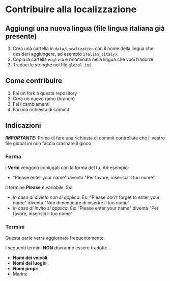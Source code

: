 # Contribuire alla localizzazione

## Aggiungi una nuova lingua (file lingua italiana già presente)

1. Crea una cartella in `data/Localization` con il nome della lingua che desideri aggiungere, ad esempio `italian_(italy)`.
2. Copia la cartella `english` e rinominala nella lingua che vuoi tradurre.
3. Traduci le stringhe nel file `global.ini`.

## Come contribuire

1. Fai un fork a questa repository
2. Crea un nuovo ramo (branch)
3. Fai i cambiamenti
4. Fai una richiesta di commit

## Indicazioni

**_IMPORTANTE:_** Prima di fare una richiesta di commit controllate che il vostro file global.ini non faccia crashare il gioco

### Forma

I **Verbi** vengono coniugati con la forma del tu. Ad esempio:

- "Please enter your name" diventa "Per favore, inserisci il tuo nome".

Il termine **Please** è variabile. Es:

* _In caso di divieto non si applica_. Es: "Please don't forget to enter your name" diventa "Non dimenticare di inserire il tuo nome"
* _In caso di invito si applica_. Es: "Please enter your name" diventa "Per favore, inserisci il tuo nome"

### Termini

Questa parte verra aggiornata frequentemente.

I seguenti termini **NON** dovranno essere tradotti:

* **Nomi dei veicoli**
* **Nomi dei luoghi**
* **Nomi propri**
* Marine
